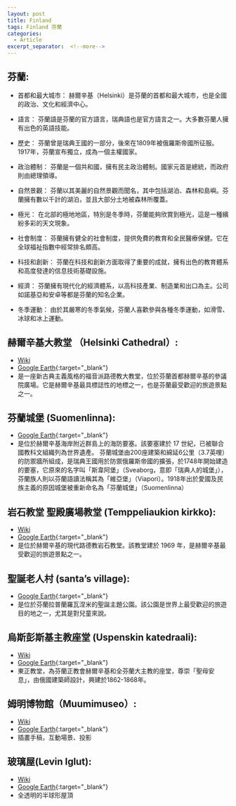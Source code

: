 ```yaml
---
layout: post
title: Finland
tags: Finland 芬蘭
categories:
  - Article
excerpt_separator:  <!--more-->
---
```

## 芬蘭:  
- 首都和最大城市： 赫爾辛基（Helsinki）是芬蘭的首都和最大城市，也是全國的政治、文化和經濟中心。

- 語言： 芬蘭語是芬蘭的官方語言，瑞典語也是官方語言之一。大多數芬蘭人擁有出色的英語技能。

- 歷史： 芬蘭曾是瑞典王國的一部分，後來在1809年被俄羅斯帝國所征服。1917年，芬蘭宣布獨立，成為一個主權國家。

- 政治體制： 芬蘭是一個共和國，擁有民主政治體制。國家元首是總統，而政府則由總理領導。

- 自然景觀： 芬蘭以其美麗的自然景觀而聞名，其中包括湖泊、森林和島嶼。芬蘭擁有數以千計的湖泊，並且大部分土地被森林所覆蓋。

- 極光： 在北部的極地地區，特別是冬季時，芬蘭能夠欣賞到極光，這是一種繽紛多彩的天文現象。

- 社會制度： 芬蘭擁有健全的社會制度，提供免費的教育和全民醫療保健。它在全球福祉指數中經常排名頗高。

- 科技和創新： 芬蘭在科技和創新方面取得了重要的成就，擁有出色的教育體系和高度發達的信息技術基礎設施。

- 經濟： 芬蘭擁有現代化的經濟體系，以高科技產業、制造業和出口為主。公司如諾基亞和安卓等都是芬蘭的知名企業。

- 冬季運動： 由於其嚴寒的冬季氣候，芬蘭人喜歡參與各種冬季運動，如滑雪、冰球和冰上運動。

## 赫爾辛基大教堂 （Helsinki Cathedral）:
- [Wiki](https://zh.wikipedia.org/zh-tw/%E8%B5%AB%E5%B0%94%E8%BE%9B%E5%9F%BA%E4%B8%BB%E6%95%99%E5%BA%A7%E5%A0%82 "Wiki")
- [Google Earth](https://earth.google.com/web/search/@60.17018039,24.95237562,37.50166748a,554.41828212d,35y,-8.15427824h,55.76161821t,0r/ "google"){:target="_blank"} 
 - 是一座新古典主義風格的福音派路德教大教堂，位於芬蘭首都赫爾辛基的參議院廣場。它是赫爾辛基最具標誌性的地標之一，也是芬蘭最受歡迎的旅遊景點之一。 

## 芬蘭城堡 (Suomenlinna):
- [Google Earth](https://earth.google.com/web/search/Suomenlinna/@60.14513975,24.98388908,-4.73658562a,4132.91678199d,35y,138.83994819h,53.81853354t,-0r/ "google"){:target="_blank"} 
- 是位於赫爾辛基海岸附近群島上的海防要塞。該要塞建於 17 世紀，已被聯合國教科文組織列為世界遺產。 
芬蘭城堡由200座建築和綿延6公里（3.7英哩）的防禦牆所組成，是瑞典王國用於防禦俄羅斯帝國的擴張，於1748年開始建造的要塞，它原來的名字叫「斯韋阿堡」（Sveaborg，意即「瑞典人的城堡」），芬蘭族人則以芬蘭語讀法稱其為「維亞堡」（Viapori）。1918年出於愛國及民族主義的原因城堡被重新命名為「芬蘭城堡」（Suomenlinna）

## 岩石教堂 聖殿廣場教堂 (Temppeliaukion kirkko):
- [Wiki](https://zh.wikipedia.org/zh-tw/%E5%9C%A3%E6%AE%BF%E5%B9%BF%E5%9C%BA%E6%95%99%E5%A0%82 "Wiki")
- [Google Earth](https://earth.google.com/web/search/Temppeliaukion+kirkko/@60.17343231,24.92548198,29.02559308a,590.63666505d,35y,7.3486964h,58.24112938t,0r/ "google"){:target="_blank"} 
- 是位於赫爾辛基的現代路德教岩石教堂。該教堂建於 1969 年，是赫爾辛基最受歡迎的旅遊景點之一。 

## 聖誕老人村 (santa’s village):
- [Google Earth](https://earth.google.com/web/search/%e8%81%96%e8%aa%95%e8%80%81%e4%ba%ba%e6%9d%91/@66.54381893,25.8469435,163.4559963a,444.52999234d,35y,-9.3671195h,50.09202588t,0r/ "google"){:target="_blank"} 
- 是位於芬蘭拉普蘭羅瓦涅米的聖誕主題公園。該公園是世界上最受歡迎的旅遊目的地之一，尤其是對兒童來說。 

## 烏斯彭斯基主教座堂 (Uspenskin katedraali):
- [Wiki](https://zh.wikipedia.org/zh-tw/%E4%B9%8C%E6%96%AF%E5%BD%AD%E6%96%AF%E5%9F%BA%E4%B8%BB%E6%95%99%E5%BA%A7%E5%A0%82 "Wiki")
- [Google Earth](https://earth.google.com/web/search/Uspenskin+katedraali/@60.16826728,24.95976519,13.89854707a,499.82020196d,35y,13.27281615h,49.85498515t,0r/ "google"){:target="_blank"} 
- 東正教堂，為芬蘭正教會赫爾辛基和全芬蘭大主教的座堂，尊崇「聖母安息」，由俄國建築師設計，興建於1862-1868年。

## 姆明博物館（Muumimuseo）:
- [Wiki](https://zh.wikipedia.org/wiki/%E5%A7%86%E6%98%8E%E5%8D%9A%E7%89%A9%E9%A6%86 "Wiki")
- [Google Earth](https://earth.google.com/web/search/Muumimuseo/@61.49552727,23.78136497,125.42182694a,467.15466688d,35y,8.49586246h,45.85958534t,0r/ "google"){:target="_blank"} 
- 插畫手稿，互動場景、投影

## 玻璃屋(Levin Iglut):
- [Wiki]( "Wiki")
- [Google Earth](https://earth.google.com/web/search/Levin+Iglut/@67.78724598,24.89109709,344.21443276a,400.19759542d,35y,2.06442397h,43.7511776t,0r/ "google"){:target="_blank"} 
- 全透明的半球形屋頂



